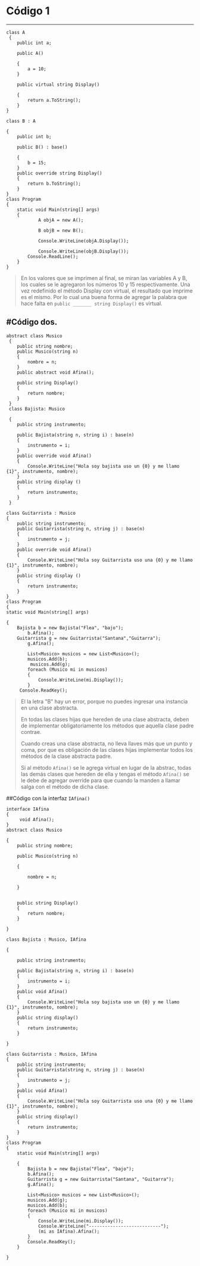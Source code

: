 # Código 1
---

    class A
     {
        public int a;

        public A()

        {
            a = 10;
        }

        public virtual string Display()

        {
            return a.ToString();
        }
    }

    class B : A

    {
        public int b;

        public B() : base()

        {
            b = 15;
        }
        public override string Display()
        {
            return b.ToString();
        }
    }
    class Program
    {
        static void Main(string[] args)
        {           
                A objA = new A();

                B objB = new B();

                Console.WriteLine(objA.Display()); 

                Console.WriteLine(objB.Display());   
            Console.ReadLine();
        }
    }



> En los valores que se imprimen al final, se miran las variables A y B, los cuales se le agregaron los números 10 y 15 respectivamente. 
> Una vez redefinido el método Display con virtual, el resultado que imprime es el mismo. Por lo cual una buena forma de agregar la palabra que hace falta en `public _______ string Display()` es virtual.


#Código dos.
---
    abstract class Musico
     {
        public string nombre;
        public Musico(string n)
        {
            nombre = n;
        }
        public abstract void Afina(); 

        public string Display()
        {
            return nombre;
        }
     }
     class Bajista: Musico

     {
        public string instrumento;        

        public Bajista(string n, string i) : base(n)
        {
            instrumento = i;
        }
        public override void Afina()
        {
            Console.WriteLine("Hola soy bajista uso un {0} y me llamo {1}", instrumento, nombre);
        }
        public string display ()
        {
            return instrumento;
        }
     }

    class Guitarrista : Musico
    {
        public string instrumento;
        public Guitarrista(string n, string j) : base(n)
        {
            instrumento = j;
        }
        public override void Afina()
        {
            Console.WriteLine("Hola soy Guitarrista uso una {0} y me llamo {1}", instrumento, nombre);
        }
        public string display ()
        {
            return instrumento;
        }
    }
    class Program
    {
    static void Main(string[] args)

    {
        Bajista b = new Bajista("Flea", "bajo");
            b.Afina();
        Guitarrista g = new Guitarrista("Santana","Guitarra");
            g.Afina();

            List<Musico> musicos = new List<Musico>();
            musicos.Add(b);
             musicos.Add(g); 
            foreach (Musico mi in musicos)
            {
                Console.WriteLine(mi.Display());
            }
         Console.ReadKey();

> El la letra "B" hay un error, porque no puedes ingresar una instancia en una clase abstracta.
> 
> En todas las clases hijas que hereden de una clase abstracta, deben de implementar obligatoriamente los métodos que aquella clase padre contrae.
> 
> Cuando creas una clase abstracta, no lleva llaves más que un punto y coma, por que es obligación de las clases hijas implementar todos los métodos de la clase abstracta padre.
> 
> Si al método `Afina()` se le agrega virtual en lugar de la abstrac, todas las demás clases que hereden de ella y tengas el método `Afina()` se le debe de agregar override para que cuando la manden a llamar salga con el método de dicha clase.  

##Código con la interfaz `IAfina()`

    interface IAfina
    {
         void Afina();
    }
    abstract class Musico

    {
        public string nombre;

        public Musico(string n)

        {

            nombre = n;

        }


        public string Display()
        {
            return nombre;
        }

    }

    class Bajista : Musico, IAfina

    {

        public string instrumento;

        public Bajista(string n, string i) : base(n)
        {
            instrumento = i;
        }
        public void Afina()
        {
            Console.WriteLine("Hola soy bajista uso un {0} y me llamo {1}", instrumento, nombre);
        }
        public string display()
        {
            return instrumento;
        }

    }

    class Guitarrista : Musico, IAfina
    {
        public string instrumento;
        public Guitarrista(string n, string j) : base(n)
        {
            instrumento = j;
        }
        public void Afina()
        {
            Console.WriteLine("Hola soy Guitarrista uso una {0} y me llamo {1}", instrumento, nombre);
        }
        public string display()
        {
            return instrumento;
        }
    }
    class Program
    {
        static void Main(string[] args)

        {
            Bajista b = new Bajista("Flea", "bajo");
            b.Afina();
            Guitarrista g = new Guitarrista("Santana", "Guitarra");
            g.Afina();

            List<Musico> musicos = new List<Musico>();
            musicos.Add(g);
            musicos.Add(b);            
            foreach (Musico mi in musicos)
            {
                Console.WriteLine(mi.Display());
                Console.WriteLine("---------------------------");
                (mi as IAfina).Afina();
            }
            Console.ReadKey();
        }

    }
